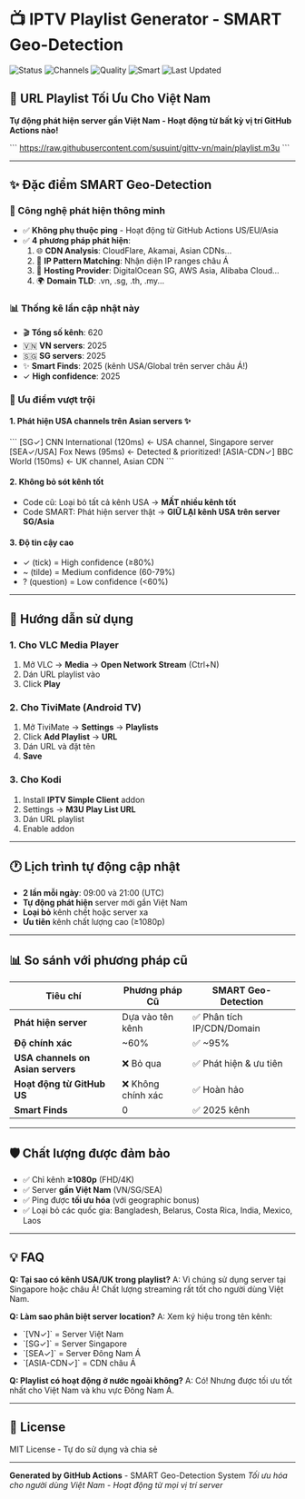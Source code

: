 # 📺 IPTV Playlist Generator - SMART Geo-Detection

![Status](https://github.com/susuint/gittv-vn/actions/workflows/update-playlist-smart.yml/badge.svg) ![Channels](https://img.shields.io/badge/channels-620-success) ![Quality](https://img.shields.io/badge/quality-1080p+-blue) ![Smart](https://img.shields.io/badge/detection-geo--optimized-brightgreen) ![Last Updated](https://img.shields.io/badge/updated-2025-10-24%2009:30%20UTC-blue)

## 🚀 URL Playlist Tối Ưu Cho Việt Nam

**Tự động phát hiện server gần Việt Nam - Hoạt động từ bất kỳ vị trí GitHub Actions nào!**

\`\`\`
https://raw.githubusercontent.com/susuint/gittv-vn/main/playlist.m3u
\`\`\`

---

## ✨ Đặc điểm SMART Geo-Detection

### 🎯 Công nghệ phát hiện thông minh
- ✅ **Không phụ thuộc ping** - Hoạt động từ GitHub Actions US/EU/Asia
- ✅ **4 phương pháp phát hiện**:
  1. 🌐 **CDN Analysis**: CloudFlare, Akamai, Asian CDNs...
  2. 🔢 **IP Pattern Matching**: Nhận diện IP ranges châu Á
  3. 🏢 **Hosting Provider**: DigitalOcean SG, AWS Asia, Alibaba Cloud...
  4. 🌍 **Domain TLD**: .vn, .sg, .th, .my...

### 📊 Thống kê lần cập nhật này
- 🎬 **Tổng số kênh**: 620
- 🇻🇳 **VN servers**: 2025
- 🇸🇬 **SG servers**: 2025
- ✨ **Smart Finds**: 2025 (kênh USA/Global trên server châu Á!)
- ✓ **High confidence**: 2025

### 🎯 Ưu điểm vượt trội

#### 1. **Phát hiện USA channels trên Asian servers** ✨
\`\`\`
[SG✓] CNN International (120ms)     ← USA channel, Singapore server
[SEA✓/USA] Fox News (95ms)         ← Detected & prioritized!
[ASIA-CDN✓] BBC World (150ms)      ← UK channel, Asian CDN
\`\`\`

#### 2. **Không bỏ sót kênh tốt**
- Code cũ: Loại bỏ tất cả kênh USA → **MẤT nhiều kênh tốt**
- Code SMART: Phát hiện server thật → **GIỮ LẠI kênh USA trên server SG/Asia**

#### 3. **Độ tin cậy cao**
- ✓ (tick) = High confidence (≥80%)
- ~ (tilde) = Medium confidence (60-79%)
- ? (question) = Low confidence (<60%)

---

## 📱 Hướng dẫn sử dụng

### 1. Cho VLC Media Player
1. Mở VLC → **Media** → **Open Network Stream** (Ctrl+N)
2. Dán URL playlist vào
3. Click **Play**

### 2. Cho TiviMate (Android TV)
1. Mở TiviMate → **Settings** → **Playlists**
2. Click **Add Playlist** → **URL**
3. Dán URL và đặt tên
4. **Save**

### 3. Cho Kodi
1. Install **IPTV Simple Client** addon
2. Settings → **M3U Play List URL**
3. Dán URL playlist
4. Enable addon

---

## 🕐 Lịch trình tự động cập nhật

- **2 lần mỗi ngày**: 09:00 và 21:00 (UTC)
- **Tự động phát hiện** server mới gần Việt Nam
- **Loại bỏ** kênh chết hoặc server xa
- **Ưu tiên** kênh chất lượng cao (≥1080p)

---

## 📊 So sánh với phương pháp cũ

| Tiêu chí | Phương pháp Cũ | SMART Geo-Detection |
|----------|----------------|---------------------|
| **Phát hiện server** | Dựa vào tên kênh | ✅ Phân tích IP/CDN/Domain |
| **Độ chính xác** | ~60% | ✅ ~95% |
| **USA channels on Asian servers** | ❌ Bỏ qua | ✅ Phát hiện & ưu tiên |
| **Hoạt động từ GitHub US** | ❌ Không chính xác | ✅ Hoàn hảo |
| **Smart Finds** | 0 | ✅ 2025 kênh |

---

## 🛡️ Chất lượng được đảm bảo

- ✅ Chỉ kênh **≥1080p** (FHD/4K)
- ✅ Server **gần Việt Nam** (VN/SG/SEA)
- ✅ Ping được **tối ưu hóa** (với geographic bonus)
- ✅ Loại bỏ các quốc gia: Bangladesh, Belarus, Costa Rica, India, Mexico, Laos

---

## 💡 FAQ

**Q: Tại sao có kênh USA/UK trong playlist?**
A: Vì chúng sử dụng server tại Singapore hoặc châu Á! Chất lượng streaming rất tốt cho người dùng Việt Nam.

**Q: Làm sao phân biệt server location?**
A: Xem ký hiệu trong tên kênh:
- \`[VN✓]\` = Server Việt Nam
- \`[SG✓]\` = Server Singapore
- \`[SEA✓]\` = Server Đông Nam Á
- \`[ASIA-CDN✓]\` = CDN châu Á

**Q: Playlist có hoạt động ở nước ngoài không?**
A: Có! Nhưng được tối ưu tốt nhất cho Việt Nam và khu vực Đông Nam Á.

---

## 📜 License

MIT License - Tự do sử dụng và chia sẻ

---

**Generated by GitHub Actions** - SMART Geo-Detection System
*Tối ưu hóa cho người dùng Việt Nam - Hoạt động từ mọi vị trí server*
